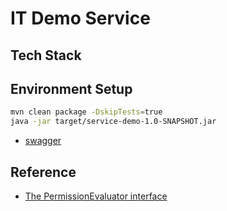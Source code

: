 # IT Demo Service

## Tech Stack



## Environment Setup

```sh
mvn clean package -DskipTests=true
java -jar target/service-demo-1.0-SNAPSHOT.jar
```

- [swagger](http://localhost:8080/swagger-ui/index.html)

## Reference

- [The PermissionEvaluator interface](https://docs.spring.io/spring-security/reference/5.8/servlet/authorization/expression-based.html#el-permission-evaluator)
